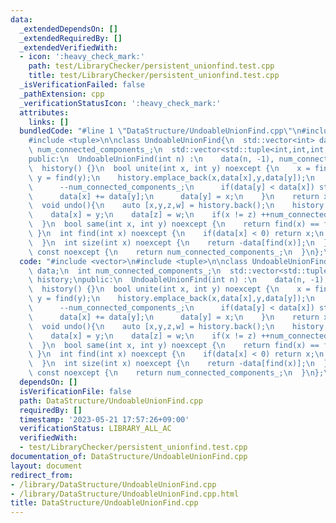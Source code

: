 ```yaml
---
data:
  _extendedDependsOn: []
  _extendedRequiredBy: []
  _extendedVerifiedWith:
  - icon: ':heavy_check_mark:'
    path: test/LibraryChecker/persistent_unionfind.test.cpp
    title: test/LibraryChecker/persistent_unionfind.test.cpp
  _isVerificationFailed: false
  _pathExtension: cpp
  _verificationStatusIcon: ':heavy_check_mark:'
  attributes:
    links: []
  bundledCode: "#line 1 \"DataStructure/UndoableUnionFind.cpp\"\n#include <vector>\n\
    #include <tuple>\n\nclass UndoableUnionFind{\n  std::vector<int> data;\n  int\
    \ num_connected_components_;\n  std::vector<std::tuple<int,int,int,int>> history;\n\
    public:\n  UndoableUnionFind(int n) :\n    data(n, -1), num_connected_components_(n),\
    \  history() {}\n  bool unite(int x, int y) noexcept {\n    x = find(x);\n   \
    \ y = find(y);\n    history.emplace_back(x,data[x],y,data[y]);\n    if(x != y){\n\
    \      --num_connected_components_;\n      if(data[y] < data[x]) std::swap(x,y);\n\
    \      data[x] += data[y];\n      data[y] = x;\n    }\n    return x != y;\n  }\n\
    \  void undo(){\n    auto [x,y,z,w] = history.back();\n    history.pop_back();\n\
    \    data[x] = y;\n    data[z] = w;\n    if(x != z) ++num_connected_components_;\n\
    \  }\n  bool same(int x, int y) noexcept {\n    return find(x) == find(y);\n \
    \ }\n  int find(int x) noexcept {\n    if(data[x] < 0) return x;\n    return find(data[x]);\n\
    \  }\n  int size(int x) noexcept {\n    return -data[find(x)];\n  }\n  int num_connected_components()\
    \ const noexcept {\n    return num_connected_components_;\n  }\n};\n"
  code: "#include <vector>\n#include <tuple>\n\nclass UndoableUnionFind{\n  std::vector<int>\
    \ data;\n  int num_connected_components_;\n  std::vector<std::tuple<int,int,int,int>>\
    \ history;\npublic:\n  UndoableUnionFind(int n) :\n    data(n, -1), num_connected_components_(n),\
    \  history() {}\n  bool unite(int x, int y) noexcept {\n    x = find(x);\n   \
    \ y = find(y);\n    history.emplace_back(x,data[x],y,data[y]);\n    if(x != y){\n\
    \      --num_connected_components_;\n      if(data[y] < data[x]) std::swap(x,y);\n\
    \      data[x] += data[y];\n      data[y] = x;\n    }\n    return x != y;\n  }\n\
    \  void undo(){\n    auto [x,y,z,w] = history.back();\n    history.pop_back();\n\
    \    data[x] = y;\n    data[z] = w;\n    if(x != z) ++num_connected_components_;\n\
    \  }\n  bool same(int x, int y) noexcept {\n    return find(x) == find(y);\n \
    \ }\n  int find(int x) noexcept {\n    if(data[x] < 0) return x;\n    return find(data[x]);\n\
    \  }\n  int size(int x) noexcept {\n    return -data[find(x)];\n  }\n  int num_connected_components()\
    \ const noexcept {\n    return num_connected_components_;\n  }\n};\n"
  dependsOn: []
  isVerificationFile: false
  path: DataStructure/UndoableUnionFind.cpp
  requiredBy: []
  timestamp: '2023-05-21 17:57:26+09:00'
  verificationStatus: LIBRARY_ALL_AC
  verifiedWith:
  - test/LibraryChecker/persistent_unionfind.test.cpp
documentation_of: DataStructure/UndoableUnionFind.cpp
layout: document
redirect_from:
- /library/DataStructure/UndoableUnionFind.cpp
- /library/DataStructure/UndoableUnionFind.cpp.html
title: DataStructure/UndoableUnionFind.cpp
---
```

